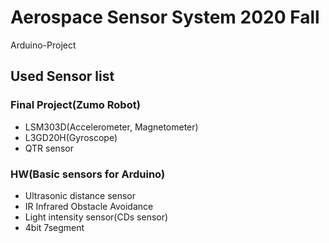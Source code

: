 # Aerospace Sensor System 2020 Fall
Arduino-Project

## Used Sensor list
### Final Project(Zumo Robot)
- LSM303D(Accelerometer, Magnetometer)
- L3GD20H(Gyroscope)
- QTR sensor

### HW(Basic sensors for Arduino)
- Ultrasonic distance sensor
- IR Infrared Obstacle Avoidance
- Light intensity sensor(CDs sensor)
- 4bit 7segment
